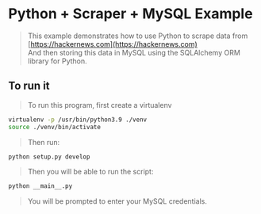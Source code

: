 # Python + Scraper + MySQL Example
> This example demonstrates how to use Python to scrape data from [https://hackernews.com](https://hackernews.com)  
> And then storing this data in MySQL using the SQLAlchemy ORM library for Python.

## To run it
> To run this program, first create a virtualenv
```bash
virtualenv -p /usr/bin/python3.9 ./venv
source ./venv/bin/activate
```
> Then run:
```bash
python setup.py develop
```
> Then you will be able to run the script:
```bash
python __main__.py
```
> You will be prompted to enter your MySQL credentials.
